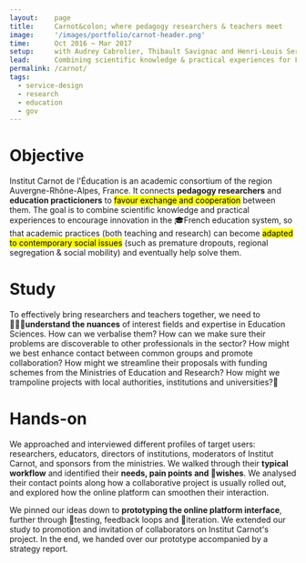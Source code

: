 ```yaml
---
layout:    page
title:     Carnot&colon; where pedagogy researchers & teachers meet
image:     '/images/portfolio/carnot-header.png'
time:      Oct 2016 ~ Mar 2017
setup:     with Audrey Cabrolier, Thibault Savignac and Henri-Louis Sergent.
lead:      Combining scientific knowledge & practical experiences for French education innovation.
permalink: /carnot/
tags:
  - service-design
  - research
  - education
  - gov
---
```


# Objective
Institut Carnot de l'Éducation is an academic consortium of the region Auvergne-Rhône-Alpes, France. It connects **pedagogy researchers** and **education practicioners** to <mark>favour exchange and cooperation</mark> between them. The goal is to combine scientific knowledge and practical experiences to encourage innovation in the 🎓French education system, so that academic practices (both teaching and research) can become <mark>adapted to contemporary social issues</mark> (such as premature dropouts, regional segregation & social mobility) and eventually help solve them.


# Study
To effectively bring researchers and teachers together, we need to **🕵🏽‍♂️understand the nuances** of interest fields and expertise in Education Sciences. How can we verbalise them? How can we make sure their problems are discoverable to other professionals in the sector? How might we best enhance contact between common groups and promote collaboration? How might we streamline their proposals with funding schemes from the Ministries of Education and Research? How might we trampoline projects with local authorities, institutions and universities?🤔


# Hands-on
We approached and interviewed different profiles of target users: researchers, educators, directors of institutions, moderators of Institut Carnot, and sponsors from the ministries. We walked through their **typical workflow** and identified their **needs, pain points and 🔮wishes**. We analysed their contact points along how a collaborative project is usually rolled out, and explored how the online platform can smoothen their interaction.

We pinned our ideas down to **prototyping the online platform interface**, further through 🧪testing, feedback loops and 🔄iteration. We extended our study to promotion and invitation of collaborators on Institut Carnot's project. In the end, we handed over our prototype accompanied by a strategy report.


<!--- Remarks, partner list
***
>
- favoriser la coopération entre chercheurs et praticiens dans le but d’améliorer les pratiques pédagogiques qui répondent à des enjeux sociaux importants (sorties sans formation, poids croissant des origines sociales et territoriales dans le parcours scolaire)
- construction de partenariats et la facilitation des échanges entre les chercheurs et les enseignants
- favoriser un esprit d’innovation dans le monde de l’enseignement et à instaurer une culture de coopération entre le monde de la recherche et celui de l’enseignement.
- liens entre le système éducatif et la recherche
- structures de coopération entre chercheurs académiques et praticiens
- transfert des connaissances du milieu de la recherche (psychologie cognitive, sciences de l'éducation etc) vers le milieu de l'enseignement
- favoriser l'innovation dans les pratiques pédagogiques en classe

>
le ministère de l'Éducation nationale, le ministère de l’Enseignement supérieur, de la Recherche et de l’Innovation ; les rectorats des trois académies de la région Auvergne-Rhône-Alpes (Rectorat de Clermont-Ferrand, Rectorat de Grenoble, Rectorat de Lyon) ; les universités de la région Auvergne-Rhône-Alpes (Université de Lyon, Université Claude Bernard - Lyon 1, Université Lumière - Lyon 2, Université Jean Moulin - Lyon III, Université Clermont Auvergne, Université Grenoble-Alpes, Université Jean Monnet de Saint-Étienne) ; l’ENS de Lyon et l’Institut Français de l'Éducation (IFÉ) ; les ESPE Clermont Auvergne, Grenoble, et Lyon.
--->